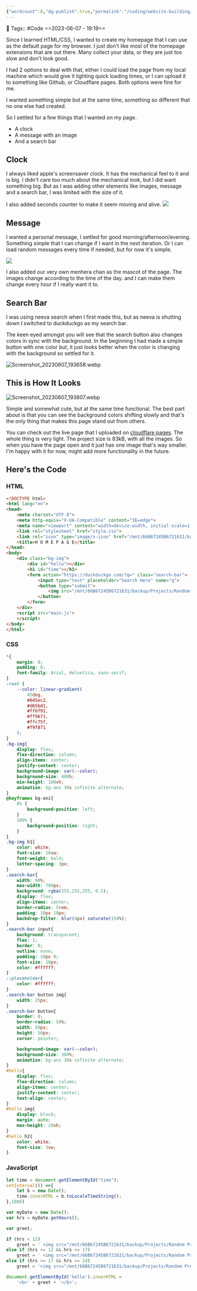 ```yaml
---
{"wordcount":0,"dg-publish":true,"permalink":"/coding/website-building/diy-browser-homepage/","dgPassFrontmatter":true,"noteIcon":"3","created":"2023-11-14T21:08:37.117+05:30","updated":"2024-01-13T18:49:08.515+05:30"}
---
```


🧶 Tags:: #Code 
==2023-06-07 - 19:19==

Since I learned HTML/CSS, I wanted to create my homepage that I can use as the default page for my browser. I just don't like most of the homepage extensions that are out there. Many collect your data, or they are just too slow and don't look good.

I had 2 options to deal with that, either I could load the page from my local machine which would give it lighting quick loading times, or I can upload it to something like Github, or Cloudflare pages. Both options were fine for me.

I wanted something simple but at the same time, something so different that no one else had created.

So I settled for a few things that I wanted on my page.
- A clock
- A message with an image
- And a search bar

## Clock
I always liked apple's screensaver clock. It has the mechanical feel to it and is big. I didn't care too much about the mechanical look, but I did want something big. But as I was adding other elements like images, message and a search bar, I was limited with the size of it.

I also added seconds counter to make it seem moving and alive.
<img src="https://external-content.duckduckgo.com/iu/?u=https%3A%2F%2Fgridfiti.com%2Fwp-content%2Fuploads%2F2020%2F06%2FGridfiti_Blog_20-06_MacScreensavers_1_Fliqlo.jpg&f=1&nofb=1&ipt=4a8937faa824970cf24e901b11047c50e3c4c885957ee82ebe83df5a64b1809e&ipo=images">
## Message
I wanted a personal message, I settled for good morning/afternoon/evening. Something simple that I can change if I want in the next iteration. Or I can load random messages every time if needed, but for now it's simple.

<img src="https://external-content.duckduckgo.com/iu/?u=https%3A%2F%2Fwallpapercave.com%2Fwp%2Fwp4518861.jpg&f=1&nofb=1&ipt=0b49512364a90f645a72f99b00cb20abb10be648e471a9f17b2bec5e3f017ed6&ipo=images">

I also added our very own menhera chan as the mascot of the page. The images change according to the time of the day. and I can make them change every hour if I really want it to.

## Search Bar
I was using neeva search when I first made this, but as neeva is shutting down I switched to duckduckgo as my search bar.

The keen eyed amongst you will see that the search button also changes colors in sync with the background. In the beginning I had made a simple button with one color but, it just looks better when the color is changing with the background so settled for it.

![Screenshot_20230607_193658.webp](/img/user/Screenshot_20230607_193658.webp)

## This is How It Looks
![Screenshot_20230607_193807.webp](/img/user/Screenshot_20230607_193807.webp)

Simple and somewhat cute, but at the same time functional. The best part about is that you can see the background colors shifting slowly and that's the only thing that makes this page stand out from others.

You can check out the live page that I uploaded on [cloudflare pages](https://myhomepage.pages.dev/). The whole thing is very light. The project size is 83kB, with all the images. So when you have the page open and it just has one image that's way smaller. I'm happy with it for now, might add more functionality in the future.

## Here's the Code
### HTML
```html
<!DOCTYPE html>
<html lang="en">
<head>
    <meta charset="UTF-8">
    <meta http-equiv="X-UA-Compatible" content="IE=edge">
    <meta name="viewport" content="width=device-width, initial-scale=1.0">
    <link rel="stylesheet" href="style.css">
    <link rel="icon" type="image/x-icon" href="/mnt/66B67245B6721631/backup/Projects/Random Projects/Personal Web Homepage/favicon.ico">
    <title>H O M E P A G E</title>
</head>
<body>
    <div class="bg-img">
        <div id="hello"></div>
        <h1 id="time"></h1>
        <form action="https://duckduckgo.com/?q=" class="search-bar">
            <input type="text" placeholder="Search Here" name="q">
            <button type="submit">
                <img src="/mnt/66B67245B6721631/backup/Projects/Random Projects/Personal Web Homepage/icons8-search.svg">
            </button>
        </form>
    </div>
    <script src="main.js">
    </script>
</body>
</html>
```

### CSS
```css
*{
    margin: 0;
    padding: 0;
    font-family: Arial, Helvetica, sans-serif;
}
:root {
    --color: linear-gradient(
        45deg,
        #845ec2,
        #d65bd1,
        #ff6f91,
        #ff9671,
        #ffc75f,
        #f9f871
    );
}
.bg-img{
    display: flex;
    flex-direction: column;
    align-items: center;
    justify-content: center;
    background-image: var(--color);
    background-size: 400%;
    min-height: 100vh;
    animation: bg-ani 30s infinite alternate;
}
@keyframes bg-ani{
    0% {
        background-position: left;
    }
    100% {
        background-position: right;
    }
}
.bg-img h1{
    color: white;
    font-size: 10vw;
    font-weight: bold;
    letter-spacing: 3px;
}
.search-bar{
    width: 90%;
    max-width: 700px;
    background: rgba(255,255,255, 0.2);
    display: flex;
    align-items: center;
    border-radius: 5rem;
    padding: 10px 10px;
    backdrop-filter: blur(4px) saturate(150%);
}
.search-bar input{
    background: transparent;
    flex: 1;
    border: 0;
    outline: none;
    padding: 10px 0;
    font-size: 20px;
    color: #ffffff;
}
::placeholder{
    color: #ffffff;
}
.search-bar button img{
    width: 25px;
}
.search-bar button{
    border: 0;
    border-radius: 50%;
    width: 50px;
    height: 50px;
    cursor: pointer;

    background-image: var(--color);
    background-size: 300%;
    animation: bg-ani 30s infinite alternate;
}
#hello{
    display: flex;
    flex-direction: column;
    align-items: center;
    justify-content: center;
    text-align: center;
}
#hello img{
    display: block;
    margin: auto;
    max-height: 20vh;
}
#hello h2{
    color: white;
    font-size: 3vw;
}
```

### JavaScript
```JavaScript
let time = document.getElementById("time");
setInterval(() =>{
    let b = new Date();
    time.innerHTML = b.toLocaleTimeString();
},1000)

var myDate = new Date();
var hrs = myDate.getHours();

var greet;

if (hrs < 12)
    greet = ' <img src="/mnt/66B67245B6721631/backup/Projects/Random Projects/Personal Web Homepage/8841-menhera-morning2.png"/><h2>Good Morning EXIA</h2>';
else if (hrs >= 12 && hrs <= 17)
    greet = ' <img src="/mnt/66B67245B6721631/backup/Projects/Random Projects/Personal Web Homepage/5271-menhera-chillout.png"/><h2>Good Afternoon EXIA</h2>';
else if (hrs >= 17 && hrs <= 24)
    greet = '<img src="/mnt/66B67245B6721631/backup/Projects/Random Projects/Personal Web Homepage/1370-menhera-tired.png"/><h2>Good Evening EXIA</h2>';

document.getElementById('hello').innerHTML =
    '<b>' + greet + '</b>';

```